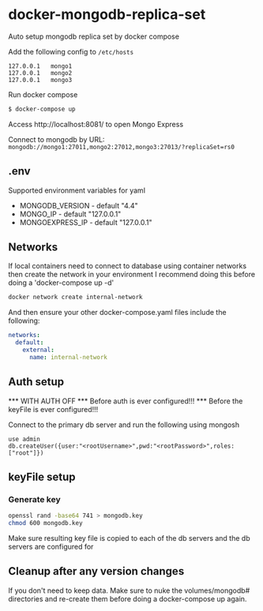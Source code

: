 # docker-mongodb-replica-set
Auto setup mongodb replica set by docker compose

Add the following config to `/etc/hosts`
```
127.0.0.1	mongo1
127.0.0.1	mongo2
127.0.0.1	mongo3
```

Run docker compose
```bash
$ docker-compose up
```

Access http://localhost:8081/ to open Mongo Express

Connect to mongodb by URL: `mongodb://mongo1:27011,mongo2:27012,mongo3:27013/?replicaSet=rs0`

## .env
Supported environment variables for yaml

* MONGODB_VERSION - default "4.4"
* MONGO_IP - default "127.0.0.1"
* MONGOEXPRESS_IP - default "127.0.0.1"

## Networks
If local containers need to connect to database using container networks then create the network in your environment
I recommend doing this before doing a 'docker-compose up -d'
```bash
docker network create internal-network
```

And then ensure your other docker-compose.yaml files include the following:
```yaml
networks: 
  default: 
    external: 
      name: internal-network
```
## Auth setup

*** WITH AUTH OFF
*** Before auth is ever configured!!!
*** Before the keyFile is ever configured!!!

Connect to the primary db server and run the following using mongosh
```mongosh
use admin
db.createUser({user:"<rootUsername>",pwd:"<rootPassword>",roles:["root"]})
```

## keyFile setup
### Generate key
```bash
openssl rand -base64 741 > mongodb.key
chmod 600 mongodb.key
```
Make sure resulting key file is copied to each of the db servers and the db servers are configured for
## Cleanup after any version changes

If you don't need to keep data. Make sure to nuke the volumes/mongodb# directories and re-create them before doing a docker-compose up again.
